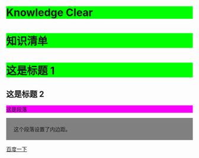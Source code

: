 # Knowledge Clear 

<h1> 知识清单</h1>

<html>
<head>

<style type="text/css">

h1 {background-color: #00ff00}
h2 {background-color: transparent}
p {background-color: rgb(250,0,255)}

p.no2 {background-color: gray; padding: 20px;}

</style>

</head>

<body>

<h1>这是标题 1</h1>
<h2>这是标题 2</h2>
<p>这是段落</p>
<p class="no2">这个段落设置了内边距。</p>
<a href="https://www.baidu.com/">百度一下</a>

</body>
</html>
